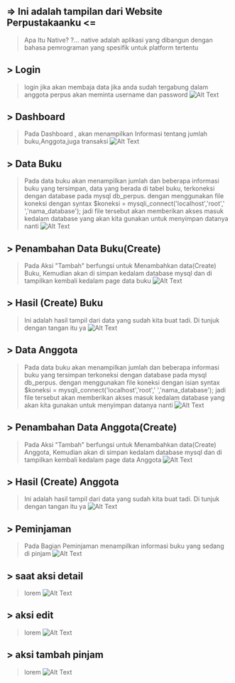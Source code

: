 ## => Ini adalah tampilan dari Website Perpustakaanku <=
> Apa Itu Native? ?...
native adalah aplikasi yang dibangun dengan bahasa pemrograman yang spesifik untuk platform tertentu

## > Login
> login jika akan membaja data jika anda sudah tergabung dalam anggota perpus akan meminta username dan password 
![Alt Text](https://github.com/rendiwibawa/Web-Native-Perpustakaan/blob/master/foto/login.JPG)

## > Dashboard
>Pada Dashboard , akan menampilkan Informasi tentang jumlah buku,Anggota,juga transaksi
![Alt Text](https://github.com/rendiwibawa/Web-Native-Perpustakaan/blob/master/foto/a.JPG)

## > Data Buku 
> Pada data buku akan menampilkan jumlah dan beberapa informasi buku yang tersimpan, data yang berada di tabel buku, terkoneksi dengan database pada mysql db_perpus. dengan menggunakan file koneksi dengan syntax $koneksi = mysqli_connect('localhost','root',' ','nama_database'); jadi file tersebut akan memberikan akses masuk kedalam database yang akan kita gunakan untuk menyimpan datanya nanti
![Alt Text](https://github.com/rendiwibawa/Web-Native-Perpustakaan/blob/master/foto/b.JPG)

## > Penambahan Data Buku(Create)
> Pada Aksi "Tambah" berfungsi untuk Menambahkan data(Create) Buku, Kemudian akan di simpan kedalam database mysql dan di tampilkan kembali kedalam page data buku
![Alt Text](https://github.com/rendiwibawa/Web-Native-Perpustakaan/blob/master/foto/c.JPG)

## > Hasil (Create) Buku
> Ini adalah hasil tampil dari data yang sudah kita buat tadi. Di tunjuk dengan tangan itu ya
![Alt Text](https://github.com/rendiwibawa/Web-Native-Perpustakaan/blob/master/foto/d.jpeg)

## > Data Anggota
> Pada data buku akan menampilkan jumlah dan beberapa informasi buku yang tersimpan terkoneksi dengan database pada mysql db_perpus. dengan menggunakan file koneksi dengan isian syntax $koneksi = mysqli_connect('localhost','root',' ','nama_database'); jadi file tersebut akan memberikan akses masuk kedalam database yang akan kita gunakan untuk menyimpan datanya nanti
![Alt Text](https://github.com/rendiwibawa/Web-Native-Perpustakaan/blob/master/foto/e.JPG)

## > Penambahan Data Anggota(Create)
> Pada Aksi "Tambah" berfungsi untuk Menambahkan data(Create) Anggota, Kemudian akan di simpan kedalam database mysql dan di tampilkan kembali kedalam page data Anggota 
![Alt Text](https://github.com/rendiwibawa/Web-Native-Perpustakaan/blob/master/foto/f.JPG)

## > Hasil (Create) Anggota
> Ini adalah hasil tampil dari data yang sudah kita buat tadi. Di tunjuk dengan tangan itu ya
![Alt Text](https://github.com/rendiwibawa/Web-Native-Perpustakaan/blob/master/foto/g.jpeg)

## > Peminjaman
> Pada Bagian Peminjaman menampilkan informasi buku yang sedang di pinjam
![Alt Text](https://github.com/rendiwibawa/Web-Native-Perpustakaan/blob/master/foto/h.JPG)

## > saat aksi detail
> lorem
![Alt Text](https://github.com/rendiwibawa/Web-Native-Perpustakaan/blob/master/foto/detail.JPG)

## > aksi edit
> lorem
![Alt Text](https://github.com/rendiwibawa/Web-Native-Perpustakaan/blob/master/foto/edit%20peminjam.JPG)

## > aksi tambah pinjam
> lorem
![Alt Text](https://github.com/rendiwibawa/Web-Native-Perpustakaan/blob/master/foto/tambah%20pinjam.JPG)
